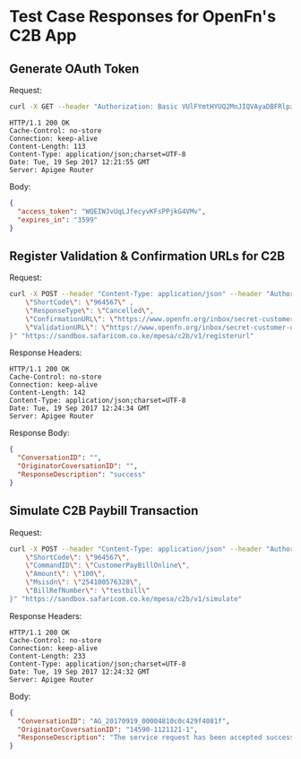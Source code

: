 # Test Case Responses for OpenFn's C2B App

## Generate OAuth Token
Request:
```sh
curl -X GET --header "Authorization: Basic VUlFYmtHYUQ2MnJIQVAyaDBFRlpzVFVOQ1VCSUx3eGU6QjE5anBIYnEzYWVDcVFkUQ==" "https://sandbox.safaricom.co.ke/oauth/v1/generate?grant_type=client_credentials"
```

```
HTTP/1.1 200 OK
Cache-Control: no-store
Connection: keep-alive
Content-Length: 113
Content-Type: application/json;charset=UTF-8
Date: Tue, 19 Sep 2017 12:21:55 GMT
Server: Apigee Router
```
Body:
```json
{
  "access_token": "WQEIWJvUqLJfecyvKFsPPjkG4VMv",
  "expires_in": "3599"
}
```

## Register Validation & Confirmation URLs for C2B
Request:
```sh
curl -X POST --header "Content-Type: application/json" --header "Authorization: Bearer WQEIWJvUqLJfecyvKFsPPjkG4VMv" -d "{
    \"ShortCode\": \"964567\" ,
    \"ResponseType\": \"Cancelled\",
    \"ConfirmationURL\": \"https://www.openfn.org/inbox/secret-customer-uuid\",
    \"ValidationURL\": \"https://www.openfn.org/inbox/secret-customer-uuid\"
}" "https://sandbox.safaricom.co.ke/mpesa/c2b/v1/registerurl"
```

Response Headers:
```
HTTP/1.1 200 OK
Cache-Control: no-store
Connection: keep-alive
Content-Length: 142
Content-Type: application/json;charset=UTF-8
Date: Tue, 19 Sep 2017 12:24:34 GMT
Server: Apigee Router
```

Response Body:
```json
{
  "ConversationID": "",
  "OriginatorCoversationID": "",
  "ResponseDescription": "success"
}
```

## Simulate C2B Paybill Transaction
Request:
```sh
curl -X POST --header "Content-Type: application/json" --header "Authorization: Bearer WQEIWJvUqLJfecyvKFsPPjkG4VMv" -d "{
    \"ShortCode\": \"964567\",
    \"CommandID\": \"CustomerPayBillOnline\",
    \"Amount\": \"100\",
    \"Msisdn\": \"254100576328\",
    \"BillRefNumber\": \"testbill\"
}" "https://sandbox.safaricom.co.ke/mpesa/c2b/v1/simulate"
```

Response Headers:
```
HTTP/1.1 200 OK
Cache-Control: no-store
Connection: keep-alive
Content-Length: 233
Content-Type: application/json;charset=UTF-8
Date: Tue, 19 Sep 2017 12:24:32 GMT
Server: Apigee Router
```
Body:
```json
{
  "ConversationID": "AG_20170919_00004810c0c429f4081f",
  "OriginatorCoversationID": "14590-1121121-1",
  "ResponseDescription": "The service request has been accepted successfully."
}
```
